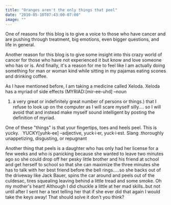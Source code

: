 ```yaml
---
title: "Oranges aren't the only things that peel"
date: "2010-05-10T07:43:00-07:00"
image: ""
---
```


One of reasons for this blog is to give a voice to those who have cancer and are pushing through treatment, big emotions, even bigger questions, and life in general.

 Another reason for this blog is to give some insight into this crazy world of cancer for those who have not experienced it but know and love someone who has or is. And finally, it's a reason for me to feel like I am actually doing something for man or woman kind while sitting in my pajamas eating scones and drinking coffee.

As I have mentioned before, I am taking a medicine called Xeloda. Xeloda has a myriad of side effects (MYRIAD:[mir-ee-uhd] 
–noun 
1. a very great or indefinitely great number of persons or things.)
that I refuse to look up on the computer as I will scare myself silly.... so I will avoid that and instead make myself sound intelligent by posting the definition of myriad.

One of these "things" is that your fingertips, toes and heels peel. This is yucky.
 YUCKY[yuhk-ee] –adjective, yuck·i·er, yuck·i·est. Slang .thoroughly unappetizing, disgusting, or repugnant

Another thing that peels is a daughter who has only had her license for a few weeks and who is panicking because she wanted to leave two minutes ago so she could drop off her pesky little brother and his friend at school and get herself to school so that she can maximize the three minutes she has to talk with her best friend before the bell rings.....so she backs out of the driveway like Jack Bauer, spins the car around and peels out of the culdesac, tires squealing leaving behind a little tread and some smoke.
 Oh my mother's heart! Although I did chuckle a little at her mad skills..but not until after I sent her a text telling her that if she ever did that again I would take the keys away!
That should solve it don't you think?